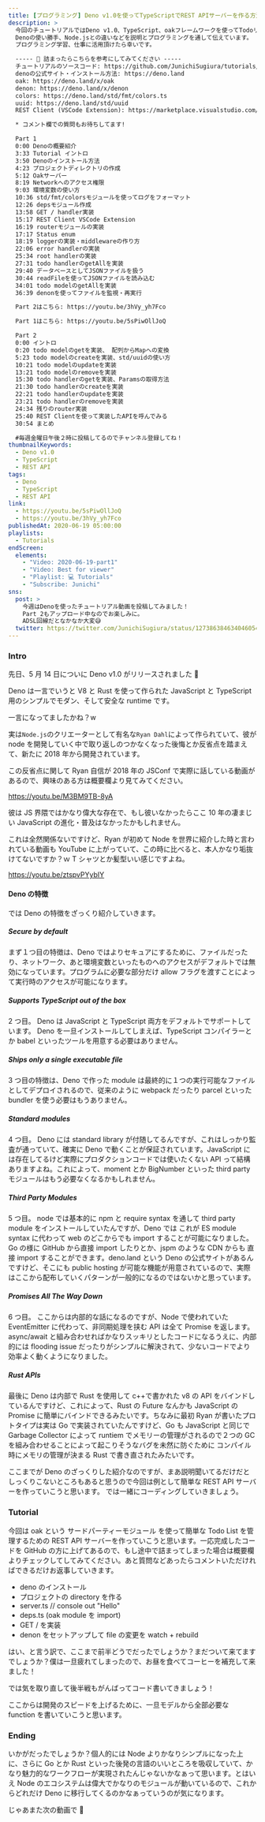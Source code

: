 ```yaml
---
title: [プログラミング] Deno v1.0を使ってTypeScriptでREST APIサーバーを作る方法
description: >
  今回のチュートリアルではDeno v1.0、TypeScript、oakフレームワークを使ってTodoリストを管理するための簡単なREST APIを作っていきます。
  Denoの使い勝手、Node.jsとの違いなどを説明とプログラミングを通して伝えています。
  プログラミング学習、仕事に活用頂けたら幸いです。

  ----- 📝 詰まったらこちらを参考にしてみてください -----
  チュートリアルのソースコード: https://github.com/JunichiSugiura/tutorials/tree/master/deno-rest-api
  denoの公式サイト・インストール方法: https://deno.land
  oak: https://deno.land/x/oak
  denon: https://deno.land/x/denon
  colors: https://deno.land/std/fmt/colors.ts
  uuid: https://deno.land/std/uuid
  REST Client (VSCode Extension): https://marketplace.visualstudio.com/items?itemName=humao.rest-client

  * コメント欄での質問もお待ちしてます!

  Part 1
  0:00 Denoの概要紹介
  3:33 Tutorial イントロ
  3:50 Denoのインストール方法
  4:23 プロジェクトディレクトリの作成
  5:12 Oakサーバー
  8:19 Networkへのアクセス権限
  9:03 環境変数の使い方
  10:36 std/fmt/colorsモジュールを使ってログをフォーマット
  12:26 depsモジュール作成
  13:58 GET / handler実装
  15:17 REST Client VSCode Extension
  16:19 routerモジュールの実装
  17:17 Status enum
  18:19 loggerの実装・middlewareの作り方
  22:06 error handlerの実装
  25:34 root handlerの実装
  27:31 todo handlerのgetAllを実装
  29:40 データベースとしてJSONファイルを扱う
  30:44 readFileを使ってJSONファイルを読み込む
  34:01 todo modelのgetAllを実装
  36:39 denonを使ってファイルを監視・再実行

  Part 2はこちら: https://youtu.be/3hVy_yh7Fco

  Part 1はこちら: https://youtu.be/5sPiwOllJoQ

  Part 2
  0:00 イントロ
  0:20 todo modelのgetを実装、 配列からMapへの変換
  5:23 todo modelのcreateを実装、std/uuidの使い方
  10:21 todo modelのupdateを実装
  13:21 todo modelのremoveを実装
  15:30 todo handlerのgetを実装、Paramsの取得方法
  21:30 todo handlerのcreateを実装
  22:21 todo handlerのupdateを実装
  23:21 todo handlerのremoveを実装
  24:34 残りのrouter実装
  25:40 REST Clientを使って実装したAPIを呼んでみる
  30:54 まとめ

  #毎週金曜日午後２時に投稿してるのでチャンネル登録してね！
thumbnailKeywords: 
  - Deno v1.0
  - TypeScript
  - REST API
tags:
  - Deno
  - TypeScript
  - REST API
link: 
  - https://youtu.be/5sPiwOllJoQ
  - https://youtu.be/3hVy_yh7Fco
publishedAt: 2020-06-19 05:00:00
playlists:
  - Tutorials
endScreen:
  elements:
    - "Video: 2020-06-19-part1"
    - "Video: Best for viewer"
    - "Playlist: 💻 Tutorials"
    - "Subscribe: Junichi"
sns: 
  post: >
    今週はDenoを使ったチュートリアル動画を投稿してみました！
    Part 2もアップロード中なのでお楽しみに。
    ADSL回線だとなかなか大変😅
  twitter: https://twitter.com/JunichiSugiura/status/1273863846340460545
---
```


### Intro

先日、5 月 14 日についに Deno v1.0 がリリースされました 🎉

Deno は一言でいうと V8 と Rust を使って作られた JavaScript と TypeScript 用のシンプルでモダン、そして安全な runtime です。

一言になってましたかね？w

実は`Node.js`のクリエーターとして有名な`Ryan Dahl`によって作られていて、彼が node を開発していく中で取り返しのつかなくなった後悔とか反省点を踏まえて、新たに 2018 年から開発されています。

この反省点に関して Ryan 自信が 2018 年の JSConf で実際に話している動画があるので、興味のある方は概要欄より見てみてください。

https://youtu.be/M3BM9TB-8yA

彼は JS 界隈ではかなり偉大な存在で、もし彼いなかったらここ 10 年の凄まじい JavaScript の進化・普及はなかったかもしれません。

これは全然関係ないですけど、Ryan が初めて Node を世界に紹介した時と言われている動画も YouTube に上がっていて、この時に比べると、本人かなり垢抜けてないですか？ｗ T シャツとか髪型いい感じですよね。

https://youtu.be/ztspvPYybIY

#### Deno の特徴

では Deno の特徴をざっくり紹介していきます。

##### Secure by default

まず１つ目の特徴は、Deno ではよりセキュアにするために、ファイルだったり、ネットワーク、あと環境変数といったものへのアクセスがデフォルトでは無効になっています。プログラムに必要な部分だけ allow フラグを渡すことによって実行時のアクセスが可能になります。

##### Supports TypeScript out of the box

2 つ目。
Deno は JavaScript と TypeScript 両方をデフォルトでサポートしています。
Deno を一旦インストールしてしまえば、TypeScript コンパイラーとか babel といったツールを用意する必要はありません。

##### Ships only a single executable file

3 つ目の特徴は、Deno で作った module は最終的に１つの実行可能なファイルとしてデプロイされるので、従来のように webpack だったり parcel といった bundler を使う必要はもうありません。

##### Standard modules

4 つ目。
Deno には standard library が付随してるんですが、これはしっかり監査が通っていて、確実に Deno で動くことが保証されています。JavaScript には存在してるけど実際にプロダクションコードでは使いたくない API って結構ありますよね。これによって、moment とか BigNumber といった third party モジュールはもう必要なくなるかもしれません。

##### Third Party Modules

5 つ目。
node では基本的に npm と require syntax を通して third party module をインストールしていたんですが、Deno では これが ES module syntax に代わって web のどこからでも import することが可能になりました。Go の様に GitHub から直接 import したりとか、jspm のような CDN からも 直接 import することができます。deno.land という Deno の公式サイトがあるんですけど、そこにも public hosting が可能な機能が用意されているので、実際はここから配布していくパターンが一般的になるのではないかと思っています。

##### Promises All The Way Down

6 つ目。
ここからは内部的な話になるのですが、Node で使われていた EventEmitter に代わって、非同期処理を挟む API は全て Promise を返します。async/await と組み合わせればかなりスッキリとしたコードになるうえに、内部的には flooding issue だったりがシンプルに解決されて、少ないコードでより効率よく動くようになりました。

##### Rust APIs

最後に Deno は内部で Rust を使用して c++で書かれた v8 の API をバインドしているんですけど、これによって、Rust の Future なんかも JavaScript の Promise に簡単にバインドできるみたいです。ちなみに最初 Ryan が書いたプロトタイプは実は Go で実装されていたんですけど、Go も JavaScript と同じで Garbage Collector によって runtiem でメモリーの管理がされるので２つの GC を組み合わせることによって起こりそうなバグを未然に防ぐために コンパイル時にメモリの管理が決まる Rust で書き直されたみたいです。

ここまでが Deno のざっくりした紹介なのですが、まあ説明聞いてるだけだとしっくりこないところもあると思うので今回は例として簡単な REST API サーバーを作っていこうと思います。
では一緒にコーディングしていきましょう。

### Tutorial

今回は oak という サードパーティーモジュール を使って簡単な Todo List を管理するための REST API サーバーを作っていこうと思います。一応完成したコードを GitHub の方に上げてあるので、もし途中で詰まってしまった場合は概要欄よりチェックしてしてみてください。あと質問などあったらコメントいただければできるだけお返事していきます。

- deno のインストール
- プロジェクトの directory を作る
- server.ts // console out "Hello"
- deps.ts (oak module を import)
- GET / を実装
- denon をセットアップして file の変更を watch + rebuild

はい、と言う訳で、ここまで前半どうでだったでしょうか？まだついて来てますでしょうか？僕は一旦疲れてしまったので、お昼を食べてコーヒーを補充して来ました！

では気を取り直して後半戦もがんばってコード書いてきましょう！

ここからは開発のスピードを上げるために、一旦モデルから全部必要な function を書いていこうと思います。

### Ending

いかがだったでしょうか？個人的には Node よりかなりシンプルになった上に、さらに Go とか Rust といった後発の言語のいいところを吸収していて、かなり魅力的なワークフローが実現されたんじゃないかなぁって思います。とはいえ Node のエコシステムは偉大でかなりのモジュールが動いているので、これからどれだけ Deno に移行してくるのかなぁっていうのが気になります。

じゃあまた次の動画で 👋
